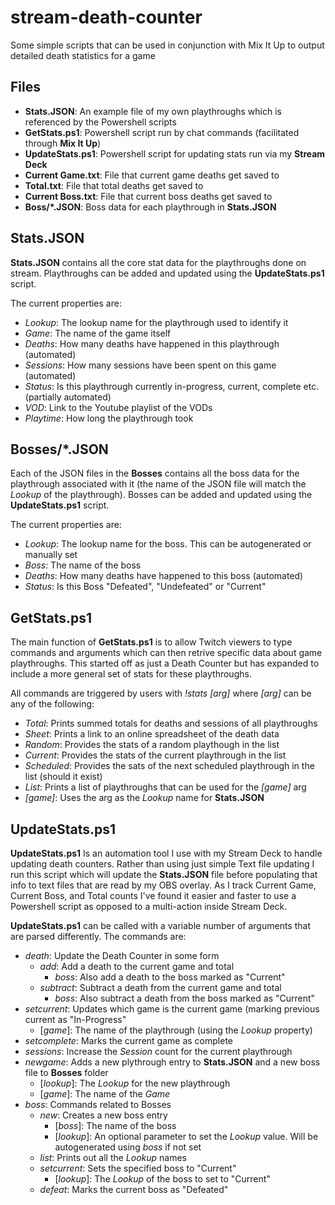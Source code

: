# stream-death-counter
Some simple scripts that can be used in conjunction with Mix It Up to output detailed death statistics for a game

## Files
- **Stats.JSON**: An example file of my own playthroughs which is referenced by the Powershell scripts
- **GetStats.ps1**: Powershell script run by chat commands (facilitated through **Mix It Up**)
- **UpdateStats.ps1**: Powershell script for updating stats run via my **Stream Deck**
- **Current Game.txt**: File that current game deaths get saved to
- **Total.txt**: File that total deaths get saved to
- **Current Boss.txt**: File that current boss deaths get saved to
- **Boss/*.JSON**: Boss data for each playthrough in **Stats.JSON**

## Stats.JSON
**Stats.JSON** contains all the core stat data for the playthroughs done on stream. Playthroughs can be added and updated using the **UpdateStats.ps1** script.

The current properties are:
- _Lookup_: The lookup name for the playthrough used to identify it
- _Game_: The name of the game itself
- _Deaths_: How many deaths have happened in this playthrough (automated)
- _Sessions_: How many sessions have been spent on this game (automated)
- _Status_: Is this playthrough currently in-progress, current, complete etc. (partially automated)
- _VOD_: Link to the Youtube playlist of the VODs
- _Playtime_: How long the playthrough took

## Bosses/*.JSON
Each of the JSON files in the **Bosses** contains all the boss data for the playthrough associated with it (the name of the JSON file will match the _Lookup_ of the playthrough). Bosses can be added and updated using the **UpdateStats.ps1** script.

The current properties are:
- _Lookup_: The lookup name for the boss. This can be autogenerated or manually set
- _Boss_: The name of the boss
- _Deaths_: How many deaths have happened to this boss (automated)
- _Status_: Is this Boss "Defeated", "Undefeated" or "Current"

## GetStats.ps1
The main function of **GetStats.ps1** is to allow Twitch viewers to type commands and arguments which can then retrive specific data about game playthroughs. This started off as just a Death Counter but has expanded to include a more general set of stats for these playthroughs.

All commands are triggered by users with _!stats [arg]_ where _[arg]_ can be any of the following:
- _Total_: Prints summed totals for deaths and sessions of all playthroughs
- _Sheet_: Prints a link to an online spreadsheet of the death data
- _Random_: Provides the stats of a random playthough in the list
- _Current_: Provides the stats of the current playthrough in the list
- _Scheduled_: Provides the sats of the next scheduled playthrough in the list (should it exist)
- _List_: Prints a list of playthroughs that can be used for the _[game]_ arg
- _[game]_: Uses the arg as the _Lookup_ name for **Stats.JSON**

## UpdateStats.ps1
**UpdateStats.ps1** Is an automation tool I use with my Stream Deck to handle updating death counters. Rather than using just simple Text file updating I run this script which will update the **Stats.JSON** file before populating that info to text files that are read by my OBS overlay. As I track Current Game, Current Boss, and Total counts I've found it easier and faster to use a Powershell script as opposed to a multi-action inside Stream Deck.

**UpdateStats.ps1** can be called with a variable number of arguments that are parsed differently. The commands are:

- _death_: Update the Death Counter in some form
  - _add_: Add a death to the current game and total
    - _boss_: Also add a death to the boss marked as "Current"
  - _subtract_: Subtract a death from the current game and total
    - _boss_: Also subtract a death from the boss marked as "Current"
- _setcurrent_: Updates which game is the current game (marking previous current as "In-Progress"
  - [_game_]: The name of the playthrough (using the _Lookup_ property)
- _setcomplete_: Marks the current game as complete
- _sessions_: Increase the _Session_ count for the current playthrough
- _newgame_: Adds a new plythrough entry to **Stats.JSON** and a new boss file to **Bosses** folder
  - [_lookup_]: The _Lookup_ for the new playthrough
  - [_game_]: The name of the _Game_
- _boss_: Commands related to Bosses
  - _new_: Creates a new boss entry
    - [_boss_]: The name of the boss
    - [_lookup_]: An optional parameter to set the _Lookup_ value. Will be autogenerated using _boss_ if not set
  - _list_: Prints out all the _Lookup_ names
  - _setcurrent_: Sets the specified boss to "Current"
    - [_lookup_]: The _Lookup_ of the boss to set to "Current"
  - _defeat_: Marks the current boss as "Defeated"

